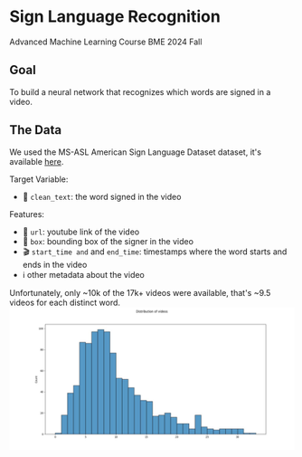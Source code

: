 # Sign Language Recognition
Advanced Machine Learning Course BME 2024 Fall
## Goal
To build a neural network that recognizes which words are signed in a video.

## The Data
We used the MS-ASL American Sign Language Dataset dataset, it's available [here](https://www.microsoft.com/en-us/download/details.aspx?id=100121).

Target Variable:
  - 💬 `clean_text`: the word signed in the video

Features:
  - 🔗 `url`: youtube link of the video
  - 🔳 `box`: bounding box of the signer in the video
  - 🎬 `start_time and` and `end_time`: timestamps where the word starts and ends in the video
  - ℹ️ other metadata about the video

Unfortunately, only ~10k of the 17k+ videos were available, that's ~9.5 videos for each distinct word.
![alt text](https://github.com/nbozsi/SignLanguageRecognition/blob/main/video_dist.jpg)
